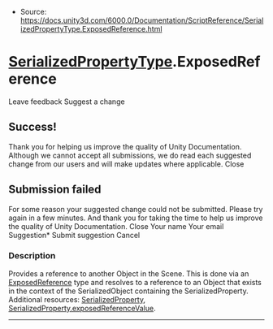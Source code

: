 * Source: https://docs.unity3d.com/6000.0/Documentation/ScriptReference/SerializedPropertyType.ExposedReference.html

#  [SerializedPropertyType](https://docs.unity3d.com/6000.0/Documentation/ScriptReference/SerializedPropertyType.html).ExposedReference
Leave feedback
Suggest a change
## Success!
Thank you for helping us improve the quality of Unity Documentation. Although we cannot accept all submissions, we do read each suggested change from our users and will make updates where applicable.
Close
## Submission failed
For some reason your suggested change could not be submitted. Please <a>try again</a> in a few minutes. And thank you for taking the time to help us improve the quality of Unity Documentation.
Close
Your name Your email Suggestion* Submit suggestion
Cancel
### Description
Provides a reference to another Object in the Scene.
This is done via an [ExposedReference<T0>](https://docs.unity3d.com/6000.0/Documentation/ScriptReference/ExposedReference_1.html) type and resolves to a reference to an Object that exists in the context of the SerializedObject containing the SerializedProperty. Additional resources: [SerializedProperty](https://docs.unity3d.com/6000.0/Documentation/ScriptReference/SerializedProperty.html), [SerializedProperty.exposedReferenceValue](https://docs.unity3d.com/6000.0/Documentation/ScriptReference/SerializedProperty-exposedReferenceValue.html).
* * *
